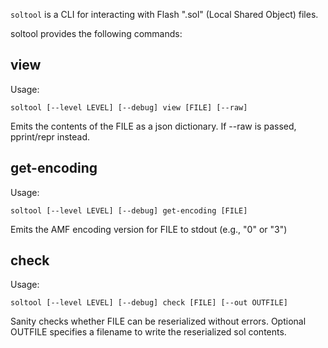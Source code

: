 `soltool` is a CLI for interacting with Flash ".sol" (Local Shared Object) files.

soltool provides the following commands:

view
----

Usage:
```
soltool [--level LEVEL] [--debug] view [FILE] [--raw]
```
Emits the contents of the FILE as a json dictionary.  If --raw is passed,
pprint/repr instead.

get-encoding
------------

Usage:
```
soltool [--level LEVEL] [--debug] get-encoding [FILE]
```
Emits the AMF encoding version for FILE to stdout (e.g., "0" or "3")

check
-----

Usage:
```
soltool [--level LEVEL] [--debug] check [FILE] [--out OUTFILE]
```
Sanity checks whether FILE can be reserialized without errors.
Optional OUTFILE specifies a filename to write the reserialized sol contents.
